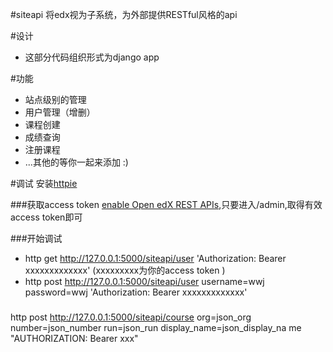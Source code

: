 #siteapi
将edx视为子系统，为外部提供RESTful风格的api

#设计
*  这部分代码组织形式为django app

#功能
*  站点级别的管理
*  用户管理（增删）
*  课程创建
*  成绩查询
*  注册课程
*  ...其他的等你一起来添加 :)


#调试
安装[httpie](https://github.com/jkbrzt/httpie)

###获取access token
[enable Open edX REST APIs](http://blog.just4fun.site/edx-api.html),只要进入/admin,取得有效access token即可

###开始调试
*  http get http://127.0.0.1:5000/siteapi/user 'Authorization: Bearer xxxxxxxxxxxxx' (xxxxxxxxx为你的access token )
*  http post http://127.0.0.1:5000/siteapi/user username=wwj password=wwj 'Authorization: Bearer xxxxxxxxxxxxx'

#####
http  post http://127.0.0.1:5000/siteapi/course   org=json_org number=json_number run=json_run display_name=json_display_na
me  "AUTHORIZATION: Bearer  xxx"
